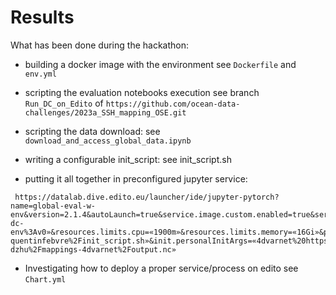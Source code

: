 # Results

What has been done during the hackathon:

- building a docker image with the environment see `Dockerfile` and `env.yml`
- scripting the evaluation notebooks execution see branch `Run_DC_on_Edito` of `https://github.com/ocean-data-challenges/2023a_SSH_mapping_OSE.git`
- scripting the data download: see `download_and_access_global_data.ipynb`
- writing a configurable init_script: see init_script.sh

- putting it all together in preconfigured jupyter service:
```
 https://datalab.dive.edito.eu/launcher/ide/jupyter-pytorch?name=global-eval-w-env&version=2.1.4&autoLaunch=true&service.image.custom.enabled=true&service.image.custom.version=«quentinf00%2F2023-dc-env%3Av0»&resources.limits.cpu=«1900m»&resources.limits.memory=«16Gi»&persistence.size=«35Gi»&init.personalInit=«https%3A%2F%2Fminio.lab.dive.edito.eu%2Foidc-quentinfebvre%2Finit_script.sh»&init.personalInitArgs=«4dvarnet%20https%3A%2F%2Fminio.lab.dive.edito.eu%2Foidc-dzhu%2Fmappings-4dvarnet%2Foutput.nc»
```

- Investigating how to deploy a proper service/process on edito see `Chart.yml`
